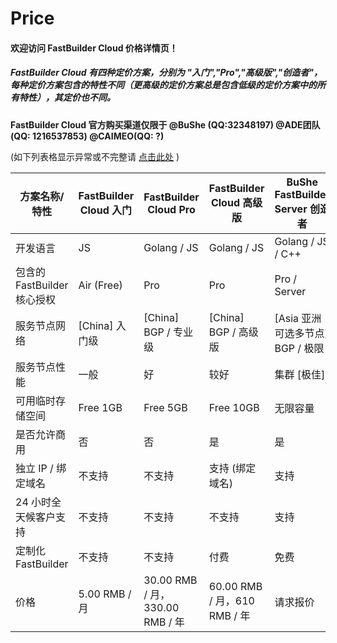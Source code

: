 # Price

#### 欢迎访问 FastBuilder Cloud 价格详情页！

##### FastBuilder Cloud 有四种定价方案，分别为 "入门","Pro","高级版","创造者"，每种定价方案包含的特性不同（更高级的定价方案总是包含低级的定价方案中的所有特性），其定价也不同。

**FastBuilder Cloud 官方购买渠道仅限于 @BuShe (QQ:32348197) @ADE团队 (QQ: 1216537853) @CAIMEO(QQ: ?)**

(如下列表格显示异常或不完整请 [点击此处](price_fix.html) )

| 方案名称/特性               | FastBuilder Cloud 入门 | FastBuilder Cloud Pro           | FastBuilder Cloud 高级版     | BuShe FastBuilder Server 创造者  |
| --------------------------- | ---------------------- | ------------------------------- | ---------------------------- | -------------------------------- |
| 开发语言                    | JS                     | Golang / JS                     | Golang / JS                  | Golang / JS / C++                |
| 包含的 FastBuilder 核心授权 | Air (Free)             | Pro                             | Pro                          | Pro / Server                     |
| 服务节点网络                | [China] 入门级         | [China] BGP / 专业级            | [China] BGP / 高级版         | [Asia 亚洲可选多节点] BGP / 极限 |
| 服务节点性能                | 一般                   | 好                              | 较好                         | 集群 [极佳]                      |
| 可用临时存储空间            | Free 1GB               | Free 5GB                        | Free 10GB                    | 无限容量                         |
| 是否允许商用                | 否                     | 否                              | 是                           | 是                               |
| 独立 IP / 绑定域名          | 不支持                 | 不支持                          | 支持 (绑定域名)              | 支持                             |
| 24 小时全天候客户支持       | 不支持                 | 不支持                          | 不支持                       | 支持                             |
| 定制化 FastBuilder          | 不支持                 | 不支持                          | 付费                         | 免费                             |
| 价格                        | 5.00 RMB / 月          | 30.00 RMB / 月，330.00 RMB / 年 | 60.00 RMB / 月，610 RMB / 年 | 请求报价                         |